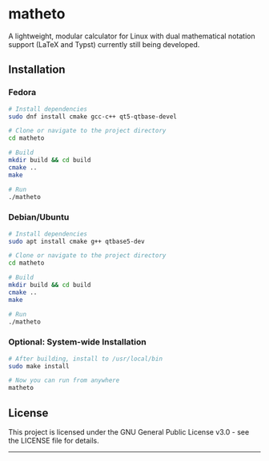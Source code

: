 # matheto

A lightweight, modular calculator for Linux with dual mathematical notation support (LaTeX and Typst) currently still being developed.


## Installation

### Fedora

```bash
# Install dependencies
sudo dnf install cmake gcc-c++ qt5-qtbase-devel

# Clone or navigate to the project directory
cd matheto

# Build
mkdir build && cd build
cmake ..
make

# Run
./matheto
```

### Debian/Ubuntu

```bash
# Install dependencies
sudo apt install cmake g++ qtbase5-dev

# Clone or navigate to the project directory
cd matheto

# Build
mkdir build && cd build
cmake ..
make

# Run
./matheto
```

### Optional: System-wide Installation

```bash
# After building, install to /usr/local/bin
sudo make install

# Now you can run from anywhere
matheto
```
## License

This project is licensed under the GNU General Public License v3.0 - see the LICENSE file for details.

---
